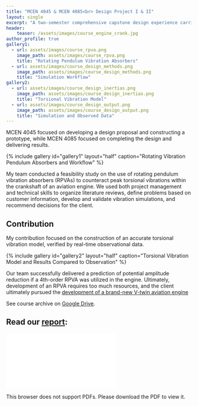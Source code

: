 ```yaml
---
title: "MCEN 4045 & MCEN 4085<br> Design Project I & II"
layout: single
excerpt: "A two-semester comprehensive capstone design experience carried out by a team of three."
header:
    teaser: /assets/images/course_engine_crank.jpg
author_profile: true
gallery1:
  - url: assets/images/course_rpva.png
    image_path: assets/images/course_rpva.png
    title: "Rotating Pendulum Vibration Absorbers"
  - url: assets/images/course_design_methods.png
    image_path: assets/images/course_design_methods.png
    title: "Simulation Workflow"
gallery2:
  - url: assets/images/course_design_inertias.png
    image_path: assets/images/course_design_inertias.png
    title: "Torsional Vibration Model"
  - url: assets/images/course_design_output.png
    image_path: assets/images/course_design_output.png
    title: "Simulation and Observed Data"
---
```


MCEN 4045 focused on developing a design proposal and constructing a prototype, while MCEN 4085 focused on completing the design and delivering results.

{% include gallery id="gallery1" layout="half" caption="Rotating Vibration Pendulum Absorbers and Workflow" %}

My team conducted a feasibility study on the use of rotating pendulum vibration absorbers (RPVAs) to counteract peak torsional vibrations within the crankshaft of an aviation engine. 
We used both project management and technical skills to organize literature reviews, define problems based on customer information, develop and validate vibration simulations, and recommend decisions for the client.


## Contribution
My contribution focused on the construction of an accurate torsional vibration model, verified by  real-time observational data. 

{% include gallery id="gallery2" layout="half" caption="Torsional Vibration Model and Results Compared to Observation" %}

Our team successfully delivered a prediction of potential amplitude reduction if a 4th-order RPVA was utilized in the engine.
Ultimately, development of an RPVA requires too much resources, and the client ultimately pursued the [development of a brand-new V-twin aviation engine](/portfolio/01-spiritengineering)


See course archive on [Google Drive](https://drive.google.com/drive/folders/0Bx-cli2KeHSBM0pfLVF6THNCTXc?resourcekey=0-EesGnlZRS474qXDJ77BMhw&usp=drive_link).


## Read our [report](/assets/Design_Project_Report.pdf):


<object data="/assets/Design_Project_Report.pdf" type="application/pdf" width="700px" height="800px">
    <embed src="/assets/Design_Project_Report.pdf">
        <p>This browser does not support PDFs. Please download the PDF to view it.</p>
    </embed>
</object>

